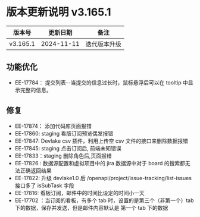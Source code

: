 # 版本更新说明 v3.165.1

| 版本号<br/>   | 更新日期<br/>   | 备注<br/>         |
| ------------- | --------------- | ----------------- |
| v3.165.1<br/> | 2024-11-11<br/> | 迭代版本升级<br/> |

## 功能优化

- EE-17784：  提交列表--当提交的信息过长时，鼠标悬浮后可以在 tooltip 中显示完整的信息。

## 修复

- EE-17874： 添加代码库页面报错
- EE-17860:  staging 看版订阅预览偶发报错
- EE-17847:  Devlake csv 插件，利用上传空 csv 文件的接口来删除数据报错
- EE-17845:  staging 点击订阅后, 前端未知错误
- EE-17833：staging 删除角色后,页面报错
- EE-17826 :  数据源配置和虚拟项目中的 jira 数据源中对于 board 的搜索都无法正确返回结果
- EE-17822:  升级 devlake1.0 后 /openapi/project/issue-tracking/list-issues 接口多了 isSubTask 字段
- EE-17816:  看板订阅，邮件中的时间比设定的时间小一天
- EE-17702 ：当订阅的看板，有多个 tab 时，设置的是第三个（非第一个）tab 下的数据，保存并发送，但是邮件内容默认是 第一个 tab 下的数据

